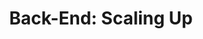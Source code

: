 ---
layout: module
title: "Back-End: Scaling Up"
type: topic
num: 10
draft: 1
start_date: 2025-11-27
slides:
    - start_date: 2025-11-27
      num: 16
      type: lecture
      title: Scaling an App
      draft: 1
      url: https://docs.google.com/presentation/d/1cyXi_ZKqdMzDDWBOerW02yPTl2K8chkoNI5htzjkciE/edit#slide=id.g29c926bd7b1_0_477
readings:
    - start_date: 2025-11-27
      type: reading
      title: Kubernetes Basics (Tutorial)
      url: https://kubernetes.io/docs/tutorials/kubernetes-basics/
---